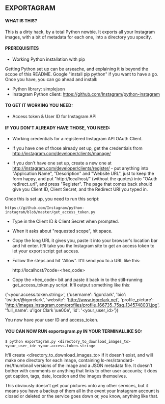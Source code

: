 ## EXPORTAGRAM

#### WHAT IS THIS?

This is a dirty hack, by a total Python newbie. It exports all your Instagram images, with a bit of metadata for each one, into a directory you specify.

#### PREREQUISITES

- Working Python installation with pip

Getting Python set up can be arseache, and explaining it is beyond the scope of this README. Google "install pip python" if you want to have a go. Once you have, you can go ahead and install:

- Python library: simplejson
- Instagram Python client: https://github.com/Instagram/python-instagram

#### TO GET IT WORKING YOU NEED:

- Access token & User ID for Instagram API

#### IF YOU DON'T ALREADY HAVE THOSE, YOU NEED:

- Working credentials for a registered Instagram API OAuth Client.

- If you have one of those already set up, get the credentials from http://instagram.com/developer/clients/manage/
- If you don't have one set up, create a new one at http://instagram.com/developer/clients/register/ - put anything into "Application Name", "Description" and "Website URL", just to keep the form happy, and put "http://localhost/" (without the quotes) into "OAuth redirect_uri", and press "Register". The page that comes back should give you Client ID, Client Secret, and the Redirect URI you typed in.

Once this is set up, you need to run this script:

	https://github.com/Instagram/python-instagram/blob/master/get_access_token.py

- Type in the Client ID & Client Secret when prompted.
- When it asks about "requested scope", hit space.
- Copy the long URL it gives you, paste it into your browser's location bar and hit enter. It'll take you the Instagram site to get an access token to let your export script get access.
- Follow the steps and hit "Allow". It'll send you to a URL like this:

	http://localhost/?code=&lt;hex_code&gt;

- Copy the &lt;hex_code&gt; bit and paste it back in to the still-running get_access_token.py script. It'll output something like this:

('&lt;your.access.token.string&gt;', {'username': 'igorclark', 'bio': 'twitter/@igorclark', 'website': 'http://www.igorclark.net', 'profile_picture': 'http://images.instagram.com/profiles/profile_166735_75sq_1345748031.jpg',
 'full_name': u'Igor Clark \ue00e', 'id': '&lt;your_user_id&gt;'})

You now have your user ID and access_token.

#### YOU CAN NOW RUN exportagram.py IN YOUR TERMINALLIKE SO:

	$ python exportagram.py <directory_to_download_images_to> <your_user_id> <your.access.token.string>

It'll create &lt;directory_to_download_images_to&gt; if it doesn't exist, and will make one directory for each image, containing lo-res/standard-res/thumbnail versions of the image and a JSON metadata file. It doesn't bother with comments or anything that links to other user accounts; it does get caption, tags, date, location and the images themselves.

This obviously doesn't get your pictures onto any other services, but it means you have a backup of them all in the event your Instagram account is closed or deleted or the service goes down or, you know, anything like that.


